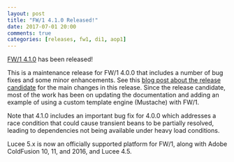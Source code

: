 ```yaml
---
layout: post
title: "FW/1 4.1.0 Released!"
date: 2017-07-01 20:00
comments: true
categories: [releases, fw1, di1, aop1]
---
```

[FW/1 4.1.0](https://github.com/framework-one/fw1/releases/tag/v4.1.0) has been released!

This is a maintenance release for FW/1 4.0.0 that includes a number of bug fixes and some minor enhancements. See this [blog post about the release candidate](http://framework-one.github.io/blog/2017/06/16/fw1-4-1-0-rc1/) for the main changes in this release. Since the release candidate, most of the work has been on updating the documentation and adding an example of using a custom template engine (Mustache) with FW/1.

Note that 4.1.0 includes an important bug fix for 4.0.0 which addresses a race condition that could cause transient beans to be partially resolved, leading to dependencies not being available under heavy load conditions.

Lucee 5.x is now an officially supported platform for FW/1, along with Adobe ColdFusion 10, 11, and 2016, and Lucee 4.5.
